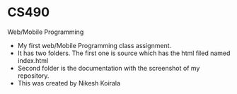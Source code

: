 # CS490
Web/Mobile Programming
- My first web/Mobile Programming class assignment.
- It has two folders. The first one is source which has the html filed named index.html
- Second folder is the documentation with the screenshot of my repository.
- This was created by Nikesh Koirala
